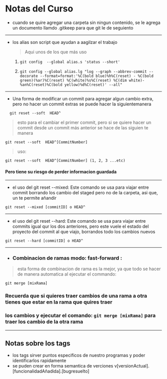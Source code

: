 # Notas del Curso

-  cuando se quire agregar una carpeta sin ningun contenido, se le agrega un documento llamdo  .gitkeep para que git le de seguiento 


<hr>

- los alias son script que ayudan a aagilzar el trabajo 
  
   > Aqui unos de los que más uso

    1.  ` git config  --global alias.s 'status --short' `

    2. `git config --global alias.lg "log --graph --abbrev-commit --decorate --format=format:'%C(bold blue)%h%C(reset) - %C(bold green)(%ar)%C(reset) %C(white)%s%C(reset) %C(dim white)- %an%C(reset)%C(bold yellow)%d%C(reset)' --all" `

<hr>

- Una forma de modificar un commit para agregar algun cambio extra, pero no hacer un commit extras se puede hacer la siguientemanera 

`  
  git reset --soft  HEAD^
`

> esto para el cambiar el primer commit, pero si se quiere hacer un commit desde un commit más anterior se hace de las siguien te manera

`
  git reset --soft  HEAD^[CommitNumber] 
`

> uso:   

`
git reset --soft  HEAD^[CommitNumber] (1, 2, 3 ...etc) 
` 

 #### Pero tiene su riesgo de perder informacion guardada

<hr>

 - el uso del git reset --mixed: Este comando se usa para viajar entre commit borrando los cambio del staged pero no de la carpeta, asi que, un te permite añandir 

`
  git reset --mixed [commitID] o HEAD^ 
`

<hr>

 - el uso del git reset --hard: Este comando se usa para viajar entre commits igual qur los dos anteriores, pero este vuele el estado del proyecto del commit al que viajo, borrandos todo los cambios nuevos

`
  git reset --hard [commitID] o HEAD^ 
`

<hr>

- ### Combinacion de ramas modo: fast-forward :
> esta forma de combinacion de rama es la mejor, ya que todo se hacer de manera automatica al ejecutar 
>  el commando: 

`
  git merge [mixRama]
`
 ### Recuerda que si quieres traer cambios de una rama a otra tienes que estar en la rama que quires traer 
 ### los cambios  y ejecutar el comando: `git merge [mixRama]`  para traer los cambio de la otra rama   


<hr>

## Notas sobre  los tags

 - los tags sirver puntos especificos de nuestro programas y poder identificarlos rapidamente 
 - se puden crear en forma semantica de verciones v[versionActual].[funcionalidadAñadida].[bugresuelto] 


